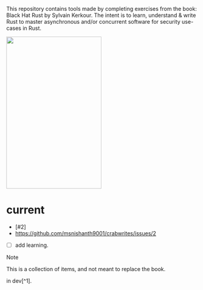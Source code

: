 <!-- crabwrites -->

This repository contains tools made by completing exercises from the book: Black Hat Rust by Sylvain Kerkour. The intent is to learn, understand & write Rust to master asynchronous and/or concurrent software for security use-cases in Rust.

<img src="https://kerkour.com/books/black-hat-rust/black_hat_rust_cover.png" width="250" height="400"/>

# current 
- [#2]
- https://github.com/msnishanth9001/crabwrites/issues/2
- [ ] add learning.


> [!NOTE]
This is a collection of items, and not meant to replace the book.


in dev[^1].

